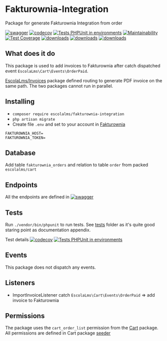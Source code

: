 # Fakturownia-Integration

Package for generate Fakturownia Integration from order

[![swagger](https://img.shields.io/badge/documentation-swagger-green)](https://escolalms.github.io/Fakturownia-Integration/)
[![codecov](https://codecov.io/gh/EscolaLMS/Fakturownia-Integration/branch/main/graph/badge.svg?token=O91FHNKI6R)](https://codecov.io/gh/EscolaLMS/Fakturownia-Integration)
[![Tests PHPUnit in environments](https://github.com/EscolaLMS/Fakturownia-Integration/actions/workflows/test.yml/badge.svg)](https://github.com/EscolaLMS/Fakturownia-Integration/actions/workflows/test.yml)
[![Maintainability](https://api.codeclimate.com/v1/badges/60eb83351d2d550c15cb/maintainability)](https://codeclimate.com/github/EscolaLMS/Fakturownia-Integration/maintainability)
[![Test Coverage](https://api.codeclimate.com/v1/badges/60eb83351d2d550c15cb/test_coverage)](https://codeclimate.com/github/EscolaLMS/Fakturownia-Integration/test_coverage)
[![downloads](https://img.shields.io/packagist/dt/escolalms/Fakturownia-Integration)](https://packagist.org/packages/escolalms/Fakturownia-Integration)
[![downloads](https://img.shields.io/packagist/v/escolalms/Fakturownia-Integration)](https://packagist.org/packages/escolalms/Fakturownia-Integration)
[![downloads](https://img.shields.io/packagist/l/escolalms/Fakturownia-Integration)](https://packagist.org/packages/escolalms/Fakturownia-Integration)

## What does it do
This package is used to add invoices to Fakturownia after catch dispatched event `EscolaLms\Cart\Events\OrderPaid`.

[EscolaLms/Invoices](https://github.com/EscolaLMS/Invoices) package defined routing to generate PDF invoice on the same path.
The two packages cannot run in parallel.

## Installing
- `composer require escolalms/fakturownia-integration`
- `php artisan migrate`
- Create file `.env` and set to your account in <a href="https://fakturownia.pl" target="_blank">Fakturownia</a>
```
FAKTUROWNIA_HOST=
FAKTUROWNIA_TOKEN=
```

## Database
Add table `fakturownia_orders` and relation to table `order` from packed `escolalms/cart`


## Endpoints
All the endpoints are defined in [![swagger](https://img.shields.io/badge/documentation-swagger-green)](https://escolalms.github.io/Fakturownia-Integration/)

## Tests
Run `./vendor/bin/phpunit` to run tests. See [tests](https://github.com/EscolaLMS/Fakturownia-Integration/tree/main/tests) folder as it's quite good staring point as documentation appendix.

Test details [![codecov](https://codecov.io/gh/EscolaLMS/Fakturownia-Integration/branch/main/graph/badge.svg?token=O91FHNKI6R)](https://codecov.io/gh/EscolaLMS/Fakturownia-Integration) [![Tests PHPUnit in environments](https://github.com/EscolaLMS/Fakturownia-Integration/actions/workflows/test.yml/badge.svg)](https://github.com/EscolaLMS/Fakturownia-Integration/actions/workflows/test.yml)

## Events
This package does not dispatch any events.

## Listeners
- ImportInvoiceListener catch `EscolaLms\Cart\Events\OrderPaid` => add invoice to Fakturownia

## Permissions
The package uses the `cart_order_list` permission from the [Cart](https://github.com/EscolaLMS/Cart) package.
All permissions are defined in Cart package [seeder](https://github.com/EscolaLMS/Cart/blob/main/src/Enums/CartPermissionsEnum.php)
